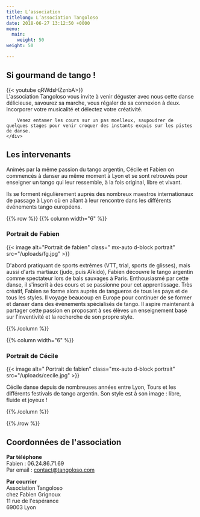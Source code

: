```yaml
---
title: L’association
titlelong: L’association Tangoloso
date: 2018-06-27 13:12:50 +0000
menu:
  main:
    weight: 50
weight: 50

---
```

## Si gourmand de tango !

<div class='row'>
<div class='col-md-7'>
{{< youtube qRWdsHZznbA>}}
</div>
<div class='col-md-5'>
L'association Tangoloso vous invite à venir déguster avec nous cette danse délicieuse, savourez sa marche, vous régaler de sa connexion à deux. Incorporer votre musicalité et délectez votre créativité.

    	Venez entamer les cours sur un pas moelleux, saupoudrer de quelques stages pour venir croquer des instants exquis sur les pistes de danse.
    </div>

</div>

## Les intervenants

Animés par la même passion du tango argentin, Cécile et Fabien on commencés à danser au même moment à Lyon et se sont retrouvés pour enseigner un tango qui leur ressemble, à la fois  original, libre et vivant.

Ils se forment régulièrement auprès des nombreux maestros internationaux de passage à Lyon où en allant à leur rencontre dans les différents événements tango européens.

{{% row %}}
{{% column width="6" %}}

### Portrait de Fabien

{{< image alt="Portrait de fabien" class=" mx-auto d-block portrait" src="/uploads/fg.jpg" >}}

D'abord pratiquant de sports extrêmes (VTT, trial, sports de glisses), mais aussi d'arts martiaux (judo, puis Aïkido), Fabien découvre le tango argentin comme spectateur lors de bals sauvages à Paris. Enthousiasmé par cette danse, il s'inscrit à des cours et se passionne pour cet apprentissage. Très créatif, Fabien se forme alors auprès de tangueros de tous les pays et de tous les styles. Il voyage beaucoup en Europe pour continuer de se former et danser dans des événements spécialisés de tango. Il aspire maintenant à partager cette passion en proposant à ses élèves un enseignement basé sur l'inventivité et la recherche de son propre style.

{{% /column %}}

{{% column width="6" %}}

### Portrait de Cécile

{{< image alt=" Portrait de fabien" class="mx-auto d-block portrait" src="/uploads/cecile.jpg" >}}

Cécile danse depuis de nombreuses années entre Lyon, Tours et les différents festivals de tango argentin. Son style est à son image :  libre, fluide et joyeux !

{{% /column %}}

{{% /row %}}

## Coordonnées de l'association

**Par téléphone**  
Fabien : 06.24.86.71.69  
Par email : contact@tangoloso.com

**Par courrier**  
Association Tangoloso  
chez Fabien Grignoux  
11 rue de l'espérance  
69003 Lyon